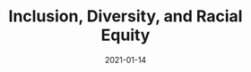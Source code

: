 ---
title: "Inclusion, Diversity, and Racial Equity"
date: 2021-01-14
image: "/assets/img/news/2021-01-14-lyft-diversity.png"
description: "Lyft's 2020 Diversity Report highlights many partnerships across the industry to include Techqueria. Techqueria and Lyft partnered hosted Uncharted Territories: On Being First in Tech which resulted in over 800 RSVP's and remains one of Techqueria's most successful event to date."
link: https://assets.ctfassets.net/q8mvene1wzq4/2uZXTbWM98UL3KXJDfXsT5/54190edef9d185bb7fffa14eeb71a633/Lyft_Inclusion_Diversity_and_Racial_Equity_2020_Report.pdf
---